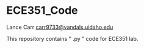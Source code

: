 # ECE351_Code
Lance Carr
carr9733@vandals.uidaho.edu

This repository contains " .py " code for ECE351 lab.

